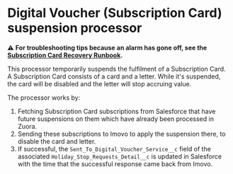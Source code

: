 # Digital Voucher (Subscription Card) suspension processor

:warning: **For troubleshooting tips because an alarm has gone off, see the
[Subscription Card Recovery Runbook](https://docs.google.com/document/d/1YK-PcIvNcETacJs4VlTZtle5vdTtYoVN8h1fmzNYblw).**

This processor temporarily suspends the fulfilment of a Subscription Card.
A Subscription Card consists of a card and a letter.
While it's suspended, the card will be disabled and the letter will stop accruing value.

The processor works by:
1. Fetching Subscription Card subscriptions from Salesforce that have future suspensions on them
which have already been processed in Zuora.
1. Sending these subscriptions to Imovo to apply the suspension there, to disable the card and
letter.
1. If successful, the `Sent_To_Digital_Voucher_Service__c` field of the associated
`Holiday_Stop_Requests_Detail__c` is updated in Salesforce with the time that the successful
response came back from Imovo.

